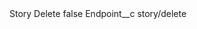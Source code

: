 <?xml version="1.0" encoding="UTF-8"?>
<CustomMetadata xmlns="http://soap.sforce.com/2006/04/metadata" xmlns:xsi="http://www.w3.org/2001/XMLSchema-instance" xmlns:xsd="http://www.w3.org/2001/XMLSchema">
    <label>Story Delete</label>
    <protected>false</protected>
    <values>
        <field>Endpoint__c</field>
        <value xsi:type="xsd:string">story/delete</value>
    </values>
</CustomMetadata>
